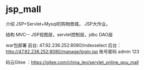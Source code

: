 # jsp_mall

介绍 JSP+Servlet+Mysql的购物商城， JSP大作业。

结构 MVC-- JSP视图层，servlet控制层，jdbc DAO层

war包部署 前台: 47.92.236.252:8080/indexselect 后台：http://47.92.236.252:8080/manage/login.jsp 账号密码 admin 123

码云Gitee ：https://gitee.com/china_leo/servlet_online_gou_mall
